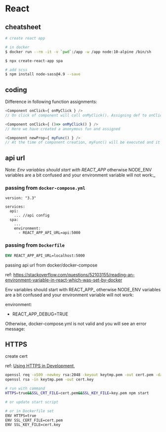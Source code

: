 # React

## cheatsheet
```bash
# create react app

# in docker
$ docker run --rm -it -v `pwd`:/app -w /app node:10-alpine /bin/sh

$ npx create-react-app spa

# add scss
$ npm install node-sass@4.9 --save
```

## coding
Difference in following function assignments:
```javascript
<Component onClick={ onMyClick } />
// On click of component will call onMyClick(). Assigning def to onClick

<Component onClick={ ()=> onMyClick() } />
// Here we have created a anonymous fun and assigned

<Component newProp={ myFunc() } />
// At the time of component creation, myFunc() will be executed and it
```
## api url

Note: _Env variables should start with REACT_APP_ otherwise NODE_ENV variables are a bit confused and your environment variable will not work:_

### passing from `docker-compose.yml`
```docker-compose
version: "3.3"

services:
  api:
    ... //api config
  spa:
    ...
    environment:
      - REACT_APP_API_URL=api:5000
```

### passing from `Dockerfile`
```Dockerfile
ENV REACT_APP_API_URL=localhost:5000
```


passing api url from docker/docker-compose

ref: https://stackoverflow.com/questions/52103155/reading-an-environment-variable-in-react-which-was-set-by-docker

Env variables should start with REACT_APP_ otherwise NODE_ENV variables are a bit confused and your environment variable will not work:

environment:
  - REACT_APP_DEBUG=TRUE

Otherwise, docker-compose.yml is not valid and you will see an error message:

## HTTPS
create cert

ref: [Using HTTPS in Development](https://create-react-app.dev/docs/using-https-in-development/), 
```bash
openssl req -x509 -newkey rsa:2048 -keyout keytmp.pem -out cert.pem -days 365
openssl rsa -in keytmp.pem -out cert.key

# run with command
HTTPS=true&&SSL_CRT_FILE=cert.pem&&SSL_KEY_FILE=key.pem npm start

# or update start script

# or in Dockerfile set
ENV HTTPS=true
ENV SSL_CERT_FILE=cert.pem
ENV SSL_KEY_FILE=cert.key
```
